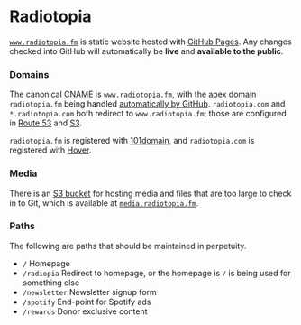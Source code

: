 # Radiotopia

[`www.radiotopia.fm`](http://www.radiopia.fm) is static website hosted with [GitHub Pages](https://pages.github.com/). Any changes checked into GitHub will automatically be **live** and **available to the public**.

### Domains

The canonical [CNAME](https://github.com/PRX/radiotopia.fm/blob/gh-pages/CNAME) is `www.radiotopia.fm`, with the apex domain `radiotopia.fm` being handled [automatically by GitHub](https://help.github.com/articles/tips-for-configuring-an-a-record-with-your-dns-provider/). `radiotopia.com` and `*.radiotopia.com` both redirect to `www.radiotopia.fm`; those are configured in [Route 53](https://console.aws.amazon.com/route53/home?region=us-east-1#resource-record-sets:Z28Z0CFFSO2E98) and [S3](https://console.aws.amazon.com/s3/home?region=us-east-1&bucket=www.radiotopia.com&prefix=).

`radiotopia.fm` is registered with [101domain](https://my.101domain.com/), and `radiotopia.com` is registered with [Hover](https://www.hover.com/).

### Media

There is an [S3 bucket](https://console.aws.amazon.com/s3/home?region=us-east-1&bucket=media.radiotopia.fm&prefix=) for hosting media and files that are too large to check in to Git, which is available at [`media.radiotopia.fm`](http://media.radiotopia.fm/).

### Paths

The following are paths that should be maintained in perpetuity.

- `/` Homepage
- `/radiopia` Redirect to homepage, or the homepage is `/` is being used for something else
- `/newsletter` Newsletter signup form
- `/spotify` End-point for Spotify ads
- `/rewards` Donor exclusive content
